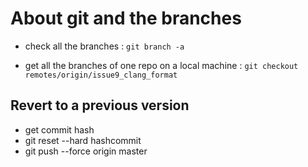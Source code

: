 # About git and the branches

 - check all the branches : ```git branch -a```

 - get all the branches of one repo on a local machine : ```git checkout remotes/origin/issue9_clang_format```


## Revert to a previous version

  - get commit hash
  - git reset --hard hashcommit
  - git push --force origin master
